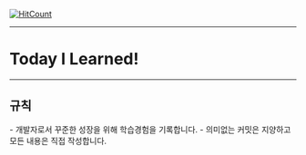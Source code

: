 
[![HitCount](http://hits.dwyl.io/junwoo45/TIL.svg)](http://hits.dwyl.io/junwoo45/TIL)


<hr>
<h1>Today I Learned!</h1>
<hr>

<h2>규칙</h2>
- 개발자로서 꾸준한 성장을 위해 학습경험을 기록합니다.
- 의미없는 커밋은 지양하고 모든 내용은 직접 작성합니다.
